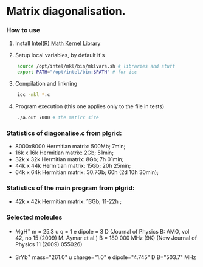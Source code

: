 # Matrix diagonalisation.

### How to use
1. Install [Intel(R) Math Kernel Library](https://software.intel.com/mkl)

2. Setup local variables, by default it's
``` bash
	source /opt/intel/mkl/bin/mklvars.sh # libraries and stuff
	export PATH="/opt/intel/bin:$PATH" # for icc
```

3. Compilation and linkning
``` bash
	icc -mkl *.c
```

4. Program execution (this one applies only to the file in tests)
``` bash
	./a.out 7000 # the matirx size
```

### Statistics of diagonalise.c from plgrid:
- 8000x8000 Hermitian matrix: 500Mb; 7min;
- 16k x 16k Hermitian matrix: 2Gb; 51min;
- 32k x 32k Hermitian matrix: 8Gb; 7h 01min;
- 44k x 44k Hermitian matrix: 15Gb; 20h 25min;
- 64k x 64k Hermitian matrix: 30.7Gb; 60h (2d 10h 30min);

### Statistics of the main program from plgrid:
- 42k x 42k Hermitian matrix: 13Gb; 11-22h ;

### Selected moleules
- MgH<sup>+</sup>
m = 25.3 u
q = 1 e
dipole = 3 D (Journal of Physics B: AMO, vol 42, no 15 (2009) M. Aymar et al.)
B = 180 000 MHz (9K) (New Journal of Physics 11 (2009) 055026)

- SrYb<sup>+</sup>
mass="261.0" u
charge="1.0" e
dipole="4.745" D
B="503.7" MHz
